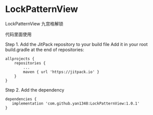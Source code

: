# LockPatternView
LockPatternView 九宫格解锁


代码里面使用


Step 1. Add the JitPack repository to your build file
Add it in your root build.gradle at the end of repositories:

	allprojects {
		repositories {
			...
			maven { url 'https://jitpack.io' }
		}
	}
Step 2. Add the dependency

	dependencies {
	   implementation 'com.github.yan1348:LockPatternView:1.0.1'
	}
